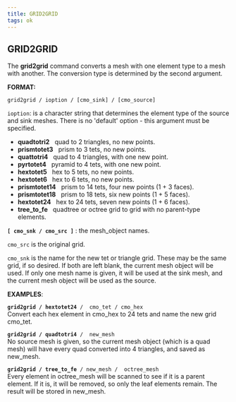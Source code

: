```yaml
---
title: GRID2GRID
tags: ok
---
```


GRID2GRID
---------

The **grid2grid** command converts a mesh with one element
type to a mesh with another. The conversion type is determined by the
second argument.

**FORMAT:**

    grid2grid / ioption / [cmo_sink] / [cmo_source]

`ioption`: is a character string that determines the element type of the
source and sink meshes. There is no 'default' option - this argument
must be specified.

*  **quadtotri2**   quad to 2 triangles, no new points.  
*  **prismtotet3**   prism to 3 tets, no new points.  
*  **quattotri4**   quad to 4 triangles, with one new point.  
*  **pyrtotet4**   pyramid to 4 tets, with one new point.  
*  **hextotet5**   hex to 5 tets, no new points.  
*  **hextotet6**   hex to 6 tets, no new points.  
*  **prismtotet14**   prism to 14 tets, four new points (1 + 3 faces).  
*  **prismtotet18**   prism to 18 tets, six new points (1 + 5 faces).  
*  **hextotet24**   hex to 24 tets, seven new points (1 + 6 faces).  
*  **tree\_to\_fe**   quadtree or octree grid to grid with no parent-type elements.  

**`[ cmo_snk / cmo_src ]`** : the mesh\_object names. 

`cmo_src` is the original grid. 

`cmo_snk` is the name for the new tet or triangle grid. These may be the same grid, if so desired. If both are left blank, the current mesh object will be used. If only one mesh name
is given, it will be used at the sink mesh, and the current mesh object will be used as the source.

**EXAMPLES**:

 **`grid2grid / hextotet24`**` /  cmo_tet / cmo_hex`  
 Convert each hex element in cmo\_hex to 24 tets and name the new grid
 cmo\_tet.
 
 
 **`grid2grid / quadtotri4`**` /  new_mesh`  
 No source mesh is given, so the current mesh object (which is a quad
 mesh) will have every quad converted into 4 triangles, and saved as
 new\_mesh.
 
 **`grid2grid / tree_to_fe`**` / new_mesh /  octree_mesh`  
 Every element in octree\_mesh will be scanned to see if it is a parent
 element. If it is, it will be removed, so only the leaf elements
 remain. The result will be stored in new\_mesh.

